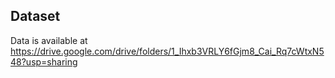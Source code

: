 ## Dataset
Data is available at https://drive.google.com/drive/folders/1_Ihxb3VRLY6fGjm8_Cai_Rq7cWtxN548?usp=sharing
